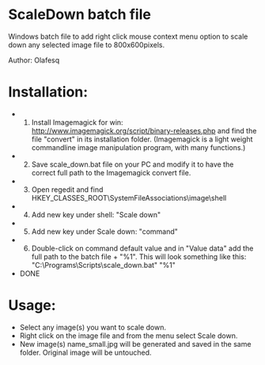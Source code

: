 # ScaleDown batch file
Windows batch file to add right click mouse context menu option to scale down any selected image file to 800x600pixels.

Author: Olafesq

Installation:
============
* 1. Install Imagemagick for win: http://www.imagemagick.org/script/binary-releases.php and find the file "convert" in its installation folder.
   (Imagemagick is a light weight commandline image manipulation program, with many functions.)
* 2. Save scale_down.bat file on your PC and modify it to have the correct full path to the Imagemagick convert file.
* 3. Open regedit and find HKEY_CLASSES_ROOT\SystemFileAssociations\image\shell
* 4. Add new key under shell: "Scale down"
* 5. Add new key under Scale down: "command"
* 6. Double-click on command default value and in "Value data" add the full path to the batch file + "%1". 
   This will look something like this: "C:\Programs\Scripts\scale_down.bat" "%1"
* DONE
 

Usage:
=====
* Select any image(s) you want to scale down.  
* Right click on the image file and from the menu select Scale down. 
* New image(s) name_small.jpg will be generated and saved in the same folder. Original image will be untouched. 
